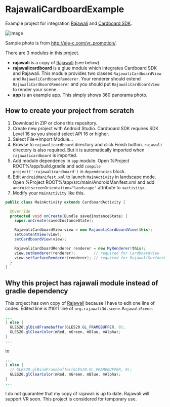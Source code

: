 # RajawaliCardboardExample

Example project for integration [Rajawali](https://github.com/Rajawali/Rajawali) and [Cardboard SDK](https://developers.google.com/cardboard/android/).

![image](http://ejeinc.github.io/RajawaliCardboardExample/image.jpg)

Sample photo is from http://eje-c.com/vr_promotion/.

There are 3 modules in this project.

* **rajawali** is a copy of [Rajawali](https://github.com/Rajawali/Rajawali) (see below).
* **rajawalicardboard** is a glue module which integrates Cardboard SDK and Rajawali. This module provides two classes `RajawaliCardboardView` and `RajawaliCardboardRenderer`. Your renderer should extend `RajawaliCardboardRenderer` and you should put `RajawaliCardboardView` to render your scene.
* **app** is an example app. This simply shows 360 panorama photo.

## How to create your project from scratch

1. Download in ZIP or clone this repository.
2. Create new project with Android Studio. Cardboard SDK requires SDK Level 16 so you should select API 16 or higher.
3. Select File->Import Module...
4. Browse to `rajawalicardboard` directory and click Finish button. `rajawali` directory is also required. But it is automatically imported when `rajawalicardboard` is imported.
5. Add module dependency in `app` module. Open %Project ROOT%/app/build.gradle and add `compile project(':rajawalicardboard')` in `dependencies` block.
6. Edit `AndroidManifest.xml` to launch `MainActivity` in landscape mode. Open %Project ROOT%/app/src/main/AndroidManifest.xml and add `android:screenOrientation="landscape"` attribute to `<activity>`.
7. Modify your `MainActivity` like this.

```java
public class MainActivity extends CardboardActivity {

  @Override
  protected void onCreate(Bundle savedInstanceState) {
    super.onCreate(savedInstanceState);

    RajawaliCardboardView view = new RajawaliCardboardView(this);
    setContentView(view);
    setCardboardView(view);

    RajawaliCardboardRenderer renderer = new MyRenderer(this);
    view.setRenderer(renderer);        // required for CardboardView
    view.setSurfaceRenderer(renderer); // required for RajawaliSurfaceView
  }
}
```

## Why this project has rajawali module instead of gradle dependency

This project has own copy of [Rajawali](https://github.com/Rajawali/Rajawali) because I have to edit one line of codes. Edited line is #1011 line of `org.rajawali3d.scene.RajawaliScene`.

```java
...
} else {
  GLES20.glBindFramebuffer(GLES20.GL_FRAMEBUFFER, 0);
  GLES20.glClearColor(mRed, mGreen, mBlue, mAlpha);
}
...
```

to

```java
...
} else {
  // GLES20.glBindFramebuffer(GLES20.GL_FRAMEBUFFER, 0);
  GLES20.glClearColor(mRed, mGreen, mBlue, mAlpha);
}
...
```

I do not guarantee that my copy of rajawali is up to date. Rajawali will support VR soon. This project is considered for temporary use.

